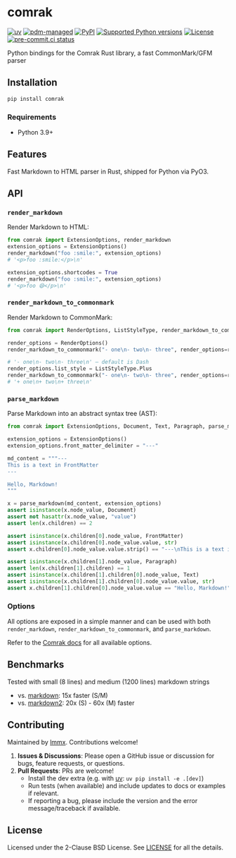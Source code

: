 # comrak

<!-- [![downloads](https://static.pepy.tech/badge/comrak/month)](https://pepy.tech/project/comrak) -->
[![uv](https://img.shields.io/endpoint?url=https://raw.githubusercontent.com/astral-sh/uv/main/assets/badge/v0.json)](https://github.com/astral-sh/uv)
[![pdm-managed](https://img.shields.io/badge/pdm-managed-blueviolet)](https://pdm.fming.dev)
[![PyPI](https://img.shields.io/pypi/v/comrak.svg)](https://pypi.org/project/comrak)
[![Supported Python versions](https://img.shields.io/pypi/pyversions/comrak.svg)](https://pypi.org/project/comrak)
[![License](https://img.shields.io/pypi/l/comrak.svg)](https://pypi.python.org/pypi/comrak)
[![pre-commit.ci status](https://results.pre-commit.ci/badge/github/lmmx/comrak/master.svg)](https://results.pre-commit.ci/latest/github/lmmx/comrak/master)

Python bindings for the Comrak Rust library, a fast CommonMark/GFM parser

## Installation

```bash
pip install comrak
```

### Requirements

- Python 3.9+

## Features

Fast Markdown to HTML parser in Rust, shipped for Python via PyO3.

## API

### `render_markdown`

Render Markdown to HTML:

```python
from comrak import ExtensionOptions, render_markdown
extension_options = ExtensionOptions()
render_markdown("foo :smile:", extension_options)
# '<p>foo :smile:</p>\n'

extension_options.shortcodes = True
render_markdown("foo :smile:", extension_options)
# '<p>foo 😄</p>\n'
```

### `render_markdown_to_commonmark`

Render Markdown to CommonMark:

```python
from comrak import RenderOptions, ListStyleType, render_markdown_to_commonmark

render_options = RenderOptions()
render_markdown_to_commonmark("- one\n- two\n- three", render_options=render_options)

# '- one\n- two\n- three\n' – default is Dash
render_options.list_style = ListStyleType.Plus
render_markdown_to_commonmark("- one\n- two\n- three", render_options=render_options)
# '+ one\n+ two\n+ three\n'
```

### `parse_markdown`

Parse Markdown into an abstract syntax tree (AST):

```python
from comrak import ExtensionOptions, Document, Text, Paragraph, parse_markdown

extension_options = ExtensionOptions()
extension_options.front_matter_delimiter = "---"

md_content = """---
This is a text in FrontMatter
---

Hello, Markdown!
"""

x = parse_markdown(md_content, extension_options)
assert isinstance(x.node_value, Document)
assert not hasattr(x.node_value, "value")
assert len(x.children) == 2

assert isinstance(x.children[0].node_value, FrontMatter)
assert isinstance(x.children[0].node_value.value, str)
assert x.children[0].node_value.value.strip() == "---\nThis is a text in FrontMatter\n---"

assert isinstance(x.children[1].node_value, Paragraph)
assert len(x.children[1].children) == 1
assert isinstance(x.children[1].children[0].node_value, Text)
assert isinstance(x.children[1].children[0].node_value.value, str)
assert x.children[1].children[0].node_value.value == "Hello, Markdown!"
```

### Options

All options are exposed in a simple manner and can be used with both `render_markdown`, `render_markdown_to_commonmark`, and `parse_markdown`.

Refer to the [Comrak docs](https://docs.rs/comrak/latest/comrak/struct.Options.html) for all available options.

## Benchmarks

Tested with small (8 lines) and medium (1200 lines) markdown strings

- vs. [markdown](https://pypi.org/project/markdown): 15x faster (S/M)
- vs. [markdown2](https://pypi.org/project/markdown2): 20x (S) - 60x (M) faster

## Contributing

Maintained by [lmmx](https://github.com/lmmx). Contributions welcome!

1. **Issues & Discussions**: Please open a GitHub issue or discussion for bugs, feature requests, or questions.
2. **Pull Requests**: PRs are welcome!
   - Install the dev extra (e.g. with [uv](https://docs.astral.sh/uv/): `uv pip install -e .[dev]`)
   - Run tests (when available) and include updates to docs or examples if relevant.
   - If reporting a bug, please include the version and the error message/traceback if available.

## License

Licensed under the 2-Clause BSD License. See [LICENSE](https://github.com/lmmx/comrak/blob/master/LICENSE) for all the details.

